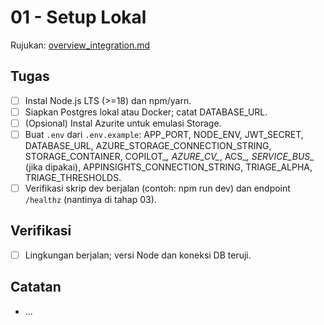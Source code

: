 # 01 - Setup Lokal

Rujukan: [overview_integration.md](../../overview_integration.md)

## Tugas

- [ ] Instal Node.js LTS (>=18) dan npm/yarn.
- [ ] Siapkan Postgres lokal atau Docker; catat DATABASE_URL.
- [ ] (Opsional) Instal Azurite untuk emulasi Storage.
- [ ] Buat `.env` dari `.env.example`: APP_PORT, NODE_ENV, JWT_SECRET, DATABASE_URL, AZURE_STORAGE_CONNECTION_STRING, STORAGE_CONTAINER, COPILOT_*, AZURE_CV_*, ACS_*, SERVICE_BUS_* (jika dipakai), APPINSIGHTS_CONNECTION_STRING, TRIAGE_ALPHA, TRIAGE_THRESHOLDS.
- [ ] Verifikasi skrip dev berjalan (contoh: npm run dev) dan endpoint `/healthz` (nantinya di tahap 03).

## Verifikasi

- [ ] Lingkungan berjalan; versi Node dan koneksi DB teruji.

## Catatan

- ...
